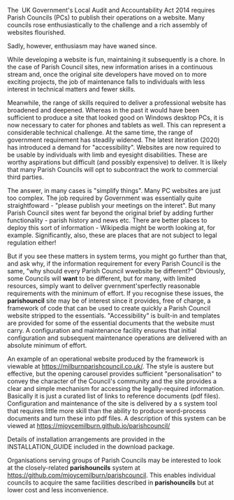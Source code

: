 The  UK Government's Local Audit and Accountability Act 2014 requires Parish Councils (PCs) to publish their operations on a website. Many councils rose enthusiastically to the challenge and a rich assembly of websites flourished.

Sadly, however, enthusiasm may have waned since.

While developing a website is fun, maintaining it subsequently is a chore. In the case of Parish Council sites, new information arises in a continuous stream and, once the original site developers have moved on to more exciting projects, the job of maintenance falls to individuals with less interest in technical matters and fewer skills.

Meanwhile, the range of skills required to deliver a professional website has broadened and deepened. Whereas in the past it would have been sufficient to produce a site that looked good on Windows desktop PCs, it is now necessary to cater for phones and tablets as well. This can represent a considerable technical challenge. At the same time, the range of government requirement has steadily widened. The latest iteration (2020) has introduced a demand for "accessibility". Websites are now required to be usable by individuals with limb and eyesight disabilities. These are worthy aspirations but difficult (and possibly expensive) to deliver. It is likely that many Parish Councils will opt to subcontract the work to commercial third parties.

The answer, in many cases is "simplify things". Many PC websites are just too complex. The job required by Government was essentially quite straightfoward - "please publish your meetings on the interet".  But many Parish Council sites went far beyond the original brief by adding further functionality - parish history and news etc. There are better places to deploy this sort of information - Wikipedia might be worth looking at, for example. Significantly, also, these are places that are not subject to legal regulation either!

But if you see these matters in system terms, you might go further than that, and ask why, if the information requirement for every Parish Council is the same, "why should every Parish Council wwebsite be different?"  Obviously, some Councils will **want** to be different, but for many, with limited resources, simply want to deliver gvernment'sperfectly reasonable requirements with the minimum of effort. If you recognise these issues, the **parishouncil** site may be of interest since it provides, free of charge, a framework of code that can be used to create quickly a Parish Council website stripped to the essentials. "Accessibility" is built-in and templates are provided for some of the essential documents that the website must carry. A configuration and maintenance facility ensures that initial configuration and subsequent maintenance operations are delivered with an absolute minimum of effort.

An example of an operational website produced by the framework is viewable at https://milburnparishcouncil.co.uk/. The style is austere but effective, but the opening carousel provides sufficient "personalisation" to convey the character of the Council's community and the site provides a clear and simple mechanism for accessing the legally-required information. Basically it is just a curated list of links to reference documents (pdf files). Configuration and maintenance of the site is delivered by a s system tool that requires little more skill than the ability to produce word-process documents and turn these into pdf files. A description of this system can be viewed at https://mjoycemilburn.github.io/parishcouncil/

Details of installation arrangements are provided in the INSTALLATION_GUIDE included in the download package. 

Organisations serving groups of Parish Councils may be interested to look at the closely-related **parishouncils** system at https://github.com/mjoycemilburn/parishcouncil. This enables individual councils to acquire the same facilities  described in **parishouncils** but at lower cost and less inconvenience.
